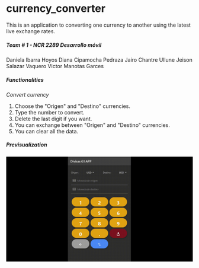 # currency_converter
This is an application to converting one currency to another using the latest live exchange rates.

##### Team # 1 - NCR 2289 Desarrollo móvil
Daniela Ibarra Hoyos
Diana Cipamocha Pedraza
Jairo Chantre Ullune
Jeison Salazar Vaquero
Victor Manotas Garces

##### Functionalities 
*Convert currency*
1. Choose the "Origen" and "Destino" currencies.
2. Type the number to convert.
3. Delete the last digit if you want.
4. You can exchange between "Origen" and "Destino" currencies.
5. You can clear all the data.

##### Previsualization
![demo](ee7de281-a57b-4d8e-bc9f-44c646533149.gif)
